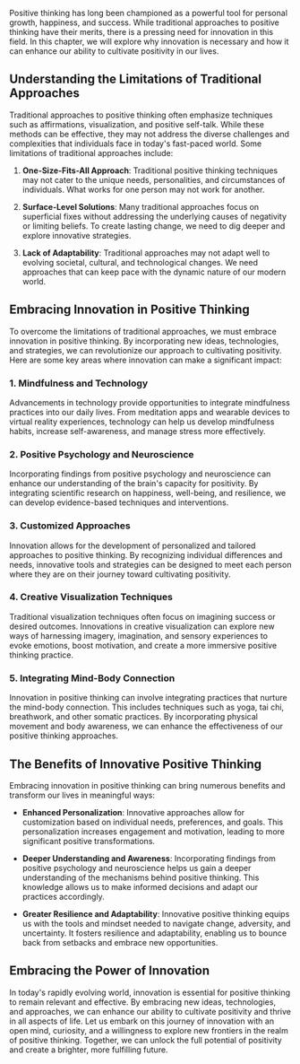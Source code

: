 
Positive thinking has long been championed as a powerful tool for personal growth, happiness, and success. While traditional approaches to positive thinking have their merits, there is a pressing need for innovation in this field. In this chapter, we will explore why innovation is necessary and how it can enhance our ability to cultivate positivity in our lives.

Understanding the Limitations of Traditional Approaches
-------------------------------------------------------

Traditional approaches to positive thinking often emphasize techniques such as affirmations, visualization, and positive self-talk. While these methods can be effective, they may not address the diverse challenges and complexities that individuals face in today's fast-paced world. Some limitations of traditional approaches include:

1. **One-Size-Fits-All Approach**: Traditional positive thinking techniques may not cater to the unique needs, personalities, and circumstances of individuals. What works for one person may not work for another.

2. **Surface-Level Solutions**: Many traditional approaches focus on superficial fixes without addressing the underlying causes of negativity or limiting beliefs. To create lasting change, we need to dig deeper and explore innovative strategies.

3. **Lack of Adaptability**: Traditional approaches may not adapt well to evolving societal, cultural, and technological changes. We need approaches that can keep pace with the dynamic nature of our modern world.

Embracing Innovation in Positive Thinking
-----------------------------------------

To overcome the limitations of traditional approaches, we must embrace innovation in positive thinking. By incorporating new ideas, technologies, and strategies, we can revolutionize our approach to cultivating positivity. Here are some key areas where innovation can make a significant impact:

### 1. Mindfulness and Technology

Advancements in technology provide opportunities to integrate mindfulness practices into our daily lives. From meditation apps and wearable devices to virtual reality experiences, technology can help us develop mindfulness habits, increase self-awareness, and manage stress more effectively.

### 2. Positive Psychology and Neuroscience

Incorporating findings from positive psychology and neuroscience can enhance our understanding of the brain's capacity for positivity. By integrating scientific research on happiness, well-being, and resilience, we can develop evidence-based techniques and interventions.

### 3. Customized Approaches

Innovation allows for the development of personalized and tailored approaches to positive thinking. By recognizing individual differences and needs, innovative tools and strategies can be designed to meet each person where they are on their journey toward cultivating positivity.

### 4. Creative Visualization Techniques

Traditional visualization techniques often focus on imagining success or desired outcomes. Innovations in creative visualization can explore new ways of harnessing imagery, imagination, and sensory experiences to evoke emotions, boost motivation, and create a more immersive positive thinking practice.

### 5. Integrating Mind-Body Connection

Innovation in positive thinking can involve integrating practices that nurture the mind-body connection. This includes techniques such as yoga, tai chi, breathwork, and other somatic practices. By incorporating physical movement and body awareness, we can enhance the effectiveness of our positive thinking approaches.

The Benefits of Innovative Positive Thinking
--------------------------------------------

Embracing innovation in positive thinking can bring numerous benefits and transform our lives in meaningful ways:

* **Enhanced Personalization**: Innovative approaches allow for customization based on individual needs, preferences, and goals. This personalization increases engagement and motivation, leading to more significant positive transformations.

* **Deeper Understanding and Awareness**: Incorporating findings from positive psychology and neuroscience helps us gain a deeper understanding of the mechanisms behind positive thinking. This knowledge allows us to make informed decisions and adapt our practices accordingly.

* **Greater Resilience and Adaptability**: Innovative positive thinking equips us with the tools and mindset needed to navigate change, adversity, and uncertainty. It fosters resilience and adaptability, enabling us to bounce back from setbacks and embrace new opportunities.

Embracing the Power of Innovation
---------------------------------

In today's rapidly evolving world, innovation is essential for positive thinking to remain relevant and effective. By embracing new ideas, technologies, and approaches, we can enhance our ability to cultivate positivity and thrive in all aspects of life. Let us embark on this journey of innovation with an open mind, curiosity, and a willingness to explore new frontiers in the realm of positive thinking. Together, we can unlock the full potential of positivity and create a brighter, more fulfilling future.
